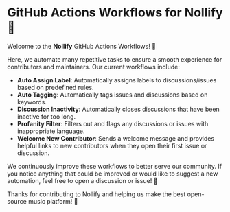 # GitHub Actions Workflows for Nollify 🚀

Welcome to the **Nollify** GitHub Actions Workflows! 🎉

Here, we automate many repetitive tasks to ensure a smooth experience for contributors and maintainers. Our current workflows include:

- **Auto Assign Label**: Automatically assigns labels to discussions/issues based on predefined rules.
- **Auto Tagging**: Automatically tags issues and discussions based on keywords.
- **Discussion Inactivity**: Automatically closes discussions that have been inactive for too long.
- **Profanity Filter**: Filters out and flags any discussions or issues with inappropriate language.
- **Welcome New Contributor**: Sends a welcome message and provides helpful links to new contributors when they open their first issue or discussion.

We continuously improve these workflows to better serve our community. If you notice anything that could be improved or would like to suggest a new automation, feel free to open a discussion or issue! 🙌

Thanks for contributing to Nollify and helping us make the best open-source music platform! 💖
